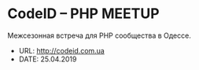 # CodeID – PHP MEETUP

Межсезонная встреча для PHP сообщества в Одессе.

* URL: http://codeid.com.ua
* DATE: 25.04.2019